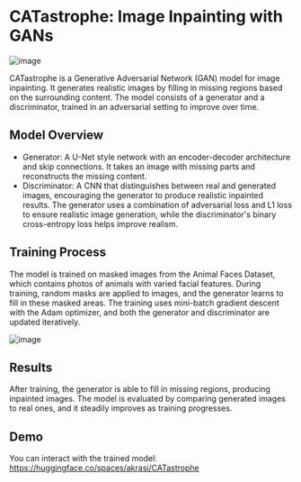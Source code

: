 # CATastrophe: Image Inpainting with GANs

![image](https://github.com/user-attachments/assets/c9a8ac31-7ad3-4864-8af1-3fb39af230ff)


CATastrophe is a Generative Adversarial Network (GAN) model for image inpainting. It generates realistic images by filling in missing regions based on the surrounding content. The model consists of a generator and a discriminator, trained in an adversarial setting to improve over time.

## Model Overview
* Generator: A U-Net style network with an encoder-decoder architecture and skip connections. It takes an image with missing parts and reconstructs the missing content.
* Discriminator: A CNN that distinguishes between real and generated images, encouraging the generator to produce realistic inpainted results.
The generator uses a combination of adversarial loss and L1 loss to ensure realistic image generation, while the discriminator's binary cross-entropy loss helps improve realism.

## Training Process
The model is trained on masked images from the Animal Faces Dataset, which contains photos of animals with varied facial features. During training, random masks are applied to images, and the generator learns to fill in these masked areas. The training uses mini-batch gradient descent with the Adam optimizer, and both the generator and discriminator are updated iteratively.

![image](https://github.com/user-attachments/assets/f0a7f1ba-6ffb-4b6d-8b4e-283f8bda7dba)


## Results
After training, the generator is able to fill in missing regions, producing inpainted images. The model is evaluated by comparing generated images to real ones, and it steadily improves as training progresses.

## Demo
You can interact with the trained model: https://huggingface.co/spaces/akrasi/CATastrophe
